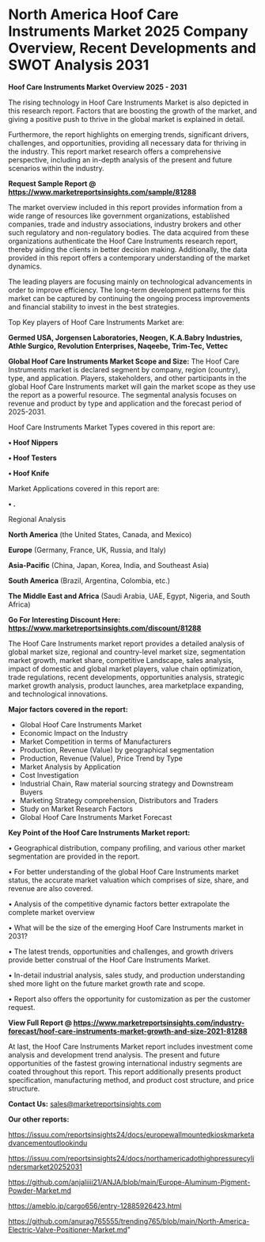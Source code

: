 # North America Hoof Care Instruments Market 2025 Company Overview, Recent Developments and SWOT Analysis 2031

<Strong> Hoof Care Instruments Market Overview 2025 - 2031</strong>

The rising technology in Hoof Care Instruments Market is also depicted in this research report. Factors that are boosting the growth of the market, and giving a positive push to thrive in the global market is explained in detail.

Furthermore, the report highlights on emerging trends, significant drivers, challenges, and opportunities, providing all necessary data for thriving in the industry. This report market research offers a comprehensive perspective, including an in-depth analysis of the present and future scenarios within the industry.

<strong>Request Sample Report @ <a href=https://www.marketreportsinsights.com/sample/81288>https://www.marketreportsinsights.com/sample/81288</a></strong>

The market overview included in this report provides information from a wide range of resources like government organizations, established companies, trade and industry associations, industry brokers and other such regulatory and non-regulatory bodies. The data acquired from these organizations authenticate the Hoof Care Instruments research report, thereby aiding the clients in better decision making. Additionally, the data provided in this report offers a contemporary understanding of the market dynamics.

The leading players are focusing mainly on technological advancements in order to improve efficiency. The long-term development patterns for this market can be captured by continuing the ongoing process improvements and financial stability to invest in the best strategies.

Top Key players of Hoof Care Instruments Market are:

<strong>Germed USA, Jorgensen Laboratories, Neogen, K.A.Babry Industries, Athle Surgico, Revolution Enterprises, Naqeebe, Trim-Tec, Vettec</strong>

<strong><b>Global Hoof Care Instruments Market Scope and Size:</b></strong>
The Hoof Care Instruments market is declared segment by company, region (country), type, and application. Players, stakeholders, and other participants in the global Hoof Care Instruments market will gain the market scope as they use the report as a powerful resource. The segmental analysis focuses on revenue and product by type and application and the forecast period of 2025-2031.

Hoof Care Instruments Market Types covered in this report are:

<strong>• Hoof Nippers

• Hoof Testers

• Hoof Knife</strong>

Market Applications covered in this report are:

<strong>• .</strong> 

Regional Analysis

<strong>North America</strong> (the United States, Canada, and Mexico)

<strong>Europe</strong> (Germany, France, UK, Russia, and Italy)

<strong>Asia-Pacific</strong> (China, Japan, Korea, India, and Southeast Asia)

<strong>South America</strong> (Brazil, Argentina, Colombia, etc.)

<strong>The Middle East and Africa</strong> (Saudi Arabia, UAE, Egypt, Nigeria, and South Africa)

<strong>Go For Interesting Discount Here: <a href=https://www.marketreportsinsights.com/discount/81288>https://www.marketreportsinsights.com/discount/81288</a></strong>

The Hoof Care Instruments market report provides a detailed analysis of global market size, regional and country-level market size, segmentation market growth, market share, competitive Landscape, sales analysis, impact of domestic and global market players, value chain optimization, trade regulations, recent developments, opportunities analysis, strategic market growth analysis, product launches, area marketplace expanding, and technological innovations.

<strong><b>Major factors covered in the report:</b></strong>
<ul>
  <li>Global Hoof Care Instruments Market </li>
  <li>Economic Impact on the Industry</li>
  <li>Market Competition in terms of Manufacturers</li>
  <li>Production, Revenue (Value) by geographical segmentation</li>
  <li>Production, Revenue (Value), Price Trend by Type</li>
  <li>Market Analysis by Application</li>
  <li>Cost Investigation</li>
  <li>Industrial Chain, Raw material sourcing strategy and Downstream Buyers</li>
  <li>Marketing Strategy comprehension, Distributors and Traders</li>
  <li>Study on Market Research Factors</li>
  <li>Global Hoof Care Instruments Market Forecast</li>
</ul>

<strong><b>Key Point of the Hoof Care Instruments Market report:</b></strong>

• Geographical distribution, company profiling, and various other market segmentation are provided in the report.

• For better understanding of the global Hoof Care Instruments market status, the accurate market valuation which comprises of size, share, and revenue are also covered.

• Analysis of the competitive dynamic factors better extrapolate the complete market overview

• What will be the size of the emerging Hoof Care Instruments market in 2031?

• The latest trends, opportunities and challenges, and growth drivers provide better construal of the Hoof Care Instruments Market.

• In-detail industrial analysis, sales study, and production understanding shed more light on the future market growth rate and scope.

• Report also offers the opportunity for customization as per the customer request.

<strong><b>View Full Report @ <a href=https://www.marketreportsinsights.com/industry-forecast/hoof-care-instruments-market-growth-and-size-2021-81288>https://www.marketreportsinsights.com/industry-forecast/hoof-care-instruments-market-growth-and-size-2021-81288</a></b></strong>


At last, the Hoof Care Instruments Market report includes investment come analysis and development trend analysis. The present and future opportunities of the fastest growing international industry segments are coated throughout this report. This report additionally presents product specification, manufacturing method, and product cost structure, and price structure.

<strong>Contact Us:</strong>
sales@marketreportsinsights.com

<strong>Our other reports:</strong>

<a href=https://issuu.com/reportsinsights24/docs/europewallmountedkioskmarketadvancementoutlookindu>https://issuu.com/reportsinsights24/docs/europewallmountedkioskmarketadvancementoutlookindu</a>

<a href=https://issuu.com/reportsinsights24/docs/northamericadothighpressurecylindersmarket20252031>https://issuu.com/reportsinsights24/docs/northamericadothighpressurecylindersmarket20252031</a>

<a href=https://github.com/anjaliiii21/ANJA/blob/main/Europe-Aluminum-Pigment-Powder-Market.md>https://github.com/anjaliiii21/ANJA/blob/main/Europe-Aluminum-Pigment-Powder-Market.md</a>

<a href=https://ameblo.jp/cargo656/entry-12885926423.html>https://ameblo.jp/cargo656/entry-12885926423.html</a>

<a href=https://github.com/anurag765555/trending765/blob/main/North-America-Electric-Valve-Positioner-Market.md>https://github.com/anurag765555/trending765/blob/main/North-America-Electric-Valve-Positioner-Market.md</a>"
